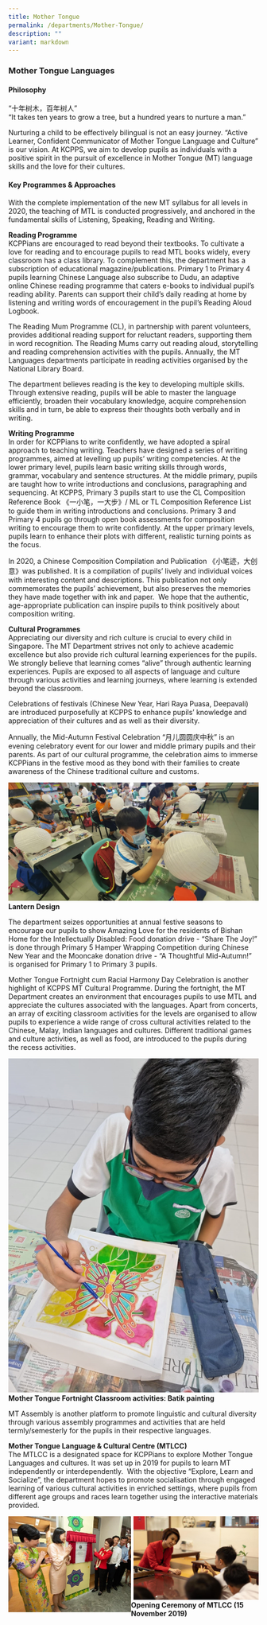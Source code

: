 ```yaml
---
title: Mother Tongue
permalink: /departments/Mother-Tongue/
description: ""
variant: markdown
---
```

### **Mother Tongue Languages**

#### **Philosophy**
“十年树木，百年树人” <br>
“It takes ten years to grow a tree, but a hundred years to nurture a man.”

Nurturing a child to be effectively bilingual is not an easy journey. “Active Learner, Confident Communicator of Mother Tongue Language and Culture” is our vision. At KCPPS, we aim to develop pupils as individuals with a positive spirit in the pursuit of excellence in Mother Tongue (MT) language skills and the love for their cultures.

#### **Key Programmes &amp; Approaches**
With the complete implementation of the new MT syllabus for all levels in 2020, the teaching of MTL is conducted progressively, and anchored in the fundamental skills of Listening, Speaking, Reading and Writing.

**Reading Programme**<br>
KCPPians are encouraged to read beyond their textbooks. To cultivate a love for reading and to encourage pupils to read MTL books widely, every classroom has a class library. To complement this, the department has a subscription of educational magazine/publications. Primary 1 to Primary 4 pupils learning Chinese Language also subscribe to Dudu, an adaptive online Chinese reading programme that caters e-books to individual pupil’s reading ability. Parents can support their child’s daily reading at home by listening and writing words of encouragement in the pupil’s Reading Aloud Logbook.

The Reading Mum Programme (CL), in partnership with parent volunteers, provides additional reading support for reluctant readers, supporting them in word recognition. The Reading Mums carry out reading aloud, storytelling and reading comprehension activities with the pupils. Annually, the MT Languages departments participate in reading activities organised by the National Library Board.

The department believes reading is the key to developing multiple skills. Through extensive reading, pupils will be able to master the language efficiently, broaden their vocabulary knowledge, acquire comprehension skills and in turn, be able to express their thoughts both verbally and in writing.

**Writing Programme**<br>
In order for KCPPians to write confidently, we have adopted a spiral approach to teaching writing. Teachers have designed a series of writing programmes, aimed at levelling up pupils’ writing competencies. At the lower primary level, pupils learn basic writing skills through words, grammar, vocabulary and sentence structures. At the middle primary, pupils are taught how to write introductions and conclusions, paragraphing and sequencing. At KCPPS, Primary 3 pupils start to use the CL Composition Reference Book 《一小笔，一大步》/ ML or TL Composition Reference List to guide them in writing introductions and conclusions. Primary 3 and Primary 4 pupils go through open book assessments for composition writing to encourage them to write confidently. At the upper primary levels, pupils learn to enhance their plots with different, realistic turning points as the focus.

In 2020, a Chinese Composition Compilation and Publication 《小笔迹，大创意》was published. It is a compilation of pupils’ lively and individual voices with interesting content and descriptions. This publication not only commemorates the pupils’ achievement, but also preserves the memories they have made together with ink and paper.&nbsp; We hope that the authentic, age-appropriate publication can inspire pupils to think positively about composition writing.

**Cultural Programmes**<br>
Appreciating our diversity and rich culture is crucial to every child in Singapore. The MT Department strives not only to achieve academic excellence but also provide rich cultural learning experiences for the pupils. We strongly believe that learning comes “alive” through authentic learning experiences. Pupils are exposed to all aspects of language and culture through various activities and learning journeys, where learning is extended beyond the classroom.

Celebrations of festivals (Chinese New Year, Hari Raya Puasa, Deepavali) are introduced purposefully at KCPPS to enhance pupils’ knowledge and appreciation of their cultures and as well as their diversity.

Annually, the Mid-Autumn Festival Celebration “月儿圆圆庆中秋” is an evening celebratory event for our lower and middle primary pupils and their parents. As part of our cultural programme, the celebration aims to immerse KCPPians in the festive mood as they bond with their families to create awareness of the Chinese traditional culture and customs.

<img src="/images/mother%20tongue%20dept%201.jpeg" style="width:%">	**Lantern Design**

The department seizes opportunities at annual festive seasons to encourage our pupils to show Amazing Love for the residents of Bishan Home for the Intellectually Disabled: Food donation drive - “Share The Joy!” is done through Primary 5 Hamper Wrapping Competition during Chinese New Year and the Mooncake donation drive - “A Thoughtful Mid-Autumn!” is organised for Primary 1 to Primary 3 pupils.

Mother Tongue Fortnight cum Racial Harmony Day Celebration is another highlight of KCPPS MT Cultural Programme. During the fortnight, the MT Department creates an environment that encourages pupils to use MTL and appreciate the cultures associated with the languages. Apart from concerts, an array of exciting classroom activities for the levels are organised to allow pupils to experience a wide range of cross cultural activities related to the Chinese, Malay, Indian languages and cultures. Different traditional games and culture activities, as well as food, are introduced to the pupils during the recess activities.

![](/images/mother%20tongue%20dept%202.jpg)
**Mother Tongue Fortnight Classroom activities: Batik painting**

MT Assembly is another platform to promote linguistic and cultural diversity through various assembly programmes and activities that are held termly/semesterly for the pupils in their respective languages.

**Mother Tongue Language &amp; Cultural Centre (MTLCC)**<br>
The MTLCC is a designated space for KCPPians to explore Mother Tongue Languages and cultures. It was set up in 2019 for pupils to learn MT independently or interdependently.&nbsp; With the objective “Explore, Learn and Socialize”, the department hopes to promote socialisation through engaged learning of various cultural activities in enriched settings, where pupils from different age groups and races learn together using the interactive materials provided.

<img src="/images/mother%20tongue%20dept%203.jpeg" style="width:49%" align="left">
<img src="/images/mother%20tongue%20dept%204.jpeg" style="width:50%" align="right">		 

<br> <br> <br> <br> <br>
 <br><br><br><br><br>
**Opening Ceremony of MTLCC (15 November 2019)**